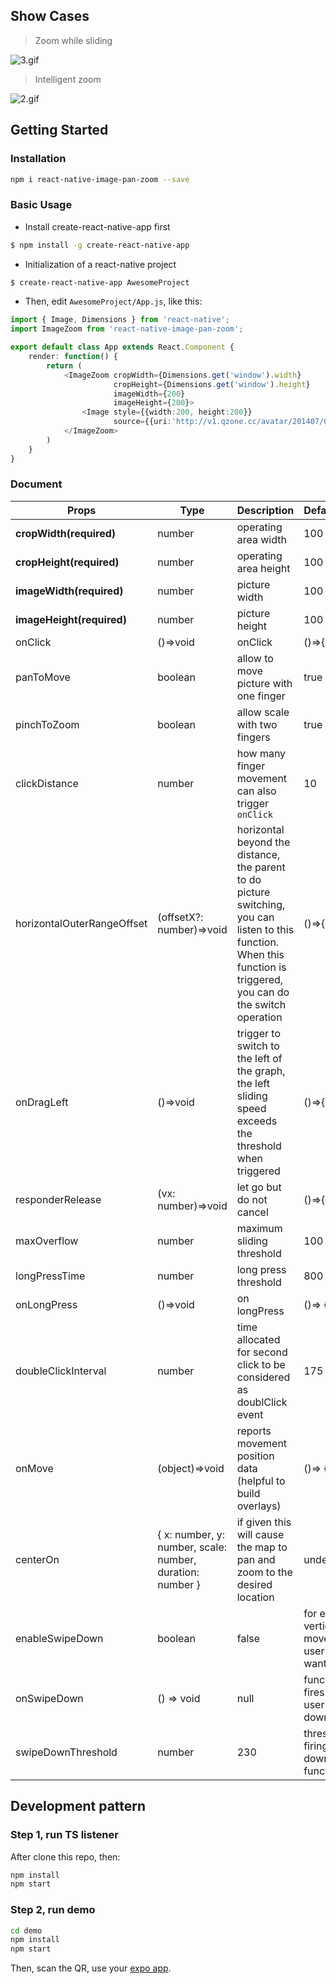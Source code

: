 ## Show Cases

> Zoom while sliding

![3.gif](https://cloud.githubusercontent.com/assets/7970947/18501092/87d5efe8-7a80-11e6-9234-516b2be1e729.gif)

> Intelligent zoom

![2.gif](https://cloud.githubusercontent.com/assets/7970947/18501091/87b14d8c-7a80-11e6-904d-8c434e1904ce.gif)

## Getting Started

### Installation

```bash
npm i react-native-image-pan-zoom --save
```

### Basic Usage

* Install create-react-native-app first

```bash
$ npm install -g create-react-native-app
```

* Initialization of a react-native project

```bash
$ create-react-native-app AwesomeProject
```

* Then, edit `AwesomeProject/App.js`, like this:

```typescript
import { Image, Dimensions } from 'react-native';
import ImageZoom from 'react-native-image-pan-zoom';

export default class App extends React.Component {
    render: function() {
        return (
            <ImageZoom cropWidth={Dimensions.get('window').width}
                       cropHeight={Dimensions.get('window').height}
                       imageWidth={200}
                       imageHeight={200}>
                <Image style={{width:200, height:200}}
                       source={{uri:'http://v1.qzone.cc/avatar/201407/07/00/24/53b9782c444ca987.jpg!200x200.jpg'}}/>
            </ImageZoom>
        )
    }
}
```

### Document

| Props                      | Type                                                      | Description                                                                                                                                                           | DefaultValue                                         |
| -------------------------- | --------------------------------------------------------- | --------------------------------------------------------------------------------------------------------------------------------------------------------------------- | ---------------------------------------------------- |
| **cropWidth(required)**    | number                                                    | operating area width                                                                                                                                                  | 100                                                  |
| **cropHeight(required)**   | number                                                    | operating area height                                                                                                                                                 | 100                                                  |
| **imageWidth(required)**   | number                                                    | picture width                                                                                                                                                         | 100                                                  |
| **imageHeight(required)**  | number                                                    | picture height                                                                                                                                                        | 100                                                  |
| onClick                    | ()=>void                                                  | onClick                                                                                                                                                               | ()=>{}                                               |
| panToMove                  | boolean                                                   | allow to move picture with one finger                                                                                                                                 | true                                                 |
| pinchToZoom                | boolean                                                   | allow scale with two fingers                                                                                                                                          | true                                                 |
| clickDistance              | number                                                    | how many finger movement can also trigger `onClick`                                                                                                                   | 10                                                   |
| horizontalOuterRangeOffset | (offsetX?: number)=>void                                  | horizontal beyond the distance, the parent to do picture switching, you can listen to this function. When this function is triggered, you can do the switch operation | ()=>{}                                               |
| onDragLeft                 | ()=>void                                                  | trigger to switch to the left of the graph, the left sliding speed exceeds the threshold when triggered                                                               | ()=>{}                                               |
| responderRelease           | (vx: number)=>void                                        | let go but do not cancel                                                                                                                                              | ()=>{}                                               |
| maxOverflow                | number                                                    | maximum sliding threshold                                                                                                                                             | 100                                                  |
| longPressTime              | number                                                    | long press threshold                                                                                                                                                  | 800                                                  |
| onLongPress                | ()=>void                                                  | on longPress                                                                                                                                                          | ()=> {}                                              |
| doubleClickInterval        | number                                                    | time allocated for second click to be considered as doublClick event                                                                                                  | 175                                                  |
| onMove                     | (object)=>void                                            | reports movement position data (helpful to build overlays)                                                                                                            | ()=> {}                                              |
| centerOn                   | { x: number, y: number, scale: number, duration: number } | if given this will cause the map to pan and zoom to the desired location                                                                                              | undefined                                            |
| enableSwipeDown            | boolean                                                   | false                                                                                                                                                                 | for enable vertical movement if user doens't want it |
| onSwipeDown                | () => void                                                | null                                                                                                                                                                  | function that fires when user swipes down            |
| swipeDownThreshold         | number                                                    | 230                                                                                                                                                                   | threshold for firing swipe down function             |

## Development pattern

### Step 1, run TS listener

After clone this repo, then:

```bash
npm install
npm start
```

### Step 2, run demo

```bash
cd demo
npm install
npm start
```

Then, scan the QR, use your [expo app](https://expo.io./).
